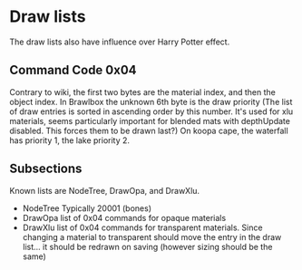 # Draw lists
The draw lists also have influence over Harry Potter effect.
## Command Code 0x04
Contrary to wiki, the first two bytes are the material index, and then the object index. In Brawlbox the unknown 6th byte is the draw priority (The list of draw entries is sorted in ascending order by this number. It's used for xlu materials, seems particularly important for blended mats with depthUpdate disabled. This forces them to be drawn last?) On koopa cape, the waterfall has priority 1, the lake priority 2.

## Subsections
Known lists are NodeTree, DrawOpa, and DrawXlu.
* NodeTree Typically 20001 (bones)
* DrawOpa list of 0x04 commands for opaque materials
* DrawXlu list of 0x04 commands for transparent materials.
Since changing a material to transparent should move the entry in the draw list... it should be redrawn on saving (however sizing should be the same)
